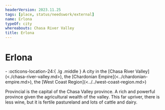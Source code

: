 ```yaml
---
headerVersion: 2023.11.25
tags: [place, status/needswork/external]
name: Erlona
typeOf: city
whereabouts: Chasa River Valley
title: Erlona
---
```

# Erlona
<div class="grid cards ext-narrow-margin ext-one-column" markdown>
-    :octicons-location-24:{ .lg .middle } A city in the [Chasa River Valley](<./chasa-river-valley.md>), the [Chardonian Empire](<../chardonian-empire.md>), the [West Coast Region](<../../west-coast-region.md>)  
</div>




Provincial is the capital of the Chasa Valley province. A rich and powerful province given the agricultural wealth of the valley. This far upriver, there is less wine, but it is fertile pastureland and lots of cattle and dairy.





